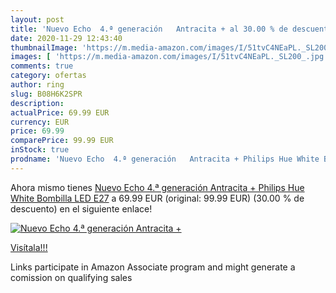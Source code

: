 ```yaml
---
layout: post
title: 'Nuevo Echo  4.ª generación   Antracita + al 30.00 % de descuento'
date: 2020-11-29 12:43:40
thumbnailImage: 'https://m.media-amazon.com/images/I/51tvC4NEaPL._SL200_.jpg'
images: [ 'https://m.media-amazon.com/images/I/51tvC4NEaPL._SL200_.jpg' ]
comments: true
category: ofertas
author: ring
slug: B08H6K2SPR
description:
actualPrice: 69.99 EUR
currency: EUR
price: 69.99
comparePrice: 99.99 EUR
inStock: true
prodname: 'Nuevo Echo  4.ª generación   Antracita + Philips Hue White Bombilla LED E27'
---
```


Ahora mismo tienes [Nuevo Echo  4.ª generación   Antracita + Philips Hue White Bombilla LED E27](https://www.amazon.es/dp/B08H6K2SPR/?tag=tolees-21) a 69.99 EUR (original: 99.99 EUR) (30.00 %  de descuento) en el siguiente enlace!

[![Nuevo Echo  4.ª generación   Antracita +](https://m.media-amazon.com/images/I/51tvC4NEaPL._SL200_.jpg)](https://www.amazon.es/dp/B08H6K2SPR/?tag=tolees-21)

[Visítala!!!](https://www.amazon.es/dp/B08H6K2SPR/?tag=tolees-21)

Links participate in Amazon Associate program and might generate a comission on qualifying sales

